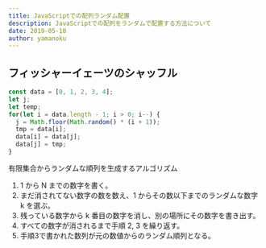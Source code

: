 ```yaml
---
title: JavaScriptでの配列ランダム配置
description: JavaScriptでの配列をランダムで配置する方法について
date: 2019-05-10
author: yamanoku
---
```


## フィッシャーイェーツのシャッフル


```js
const data = [0, 1, 2, 3, 4];
let j;
let temp;
for(let i = data.length - 1; i > 0; i--) {
  j = Math.floor(Math.random() * (i + 1));
  tmp = data[i];
  data[i] = data[j];
  data[j] = tmp;
}
```

有限集合からランダムな順列を生成するアルゴリズム

1. 1 から N までの数字を書く。
2. まだ消されてない数字の数を数え、1 からその数以下までのランダムな数字 k を選ぶ。
3. 残っている数字から k 番目の数字を消し、別の場所にその数字を書き出す。
4. すべての数字が消されるまで手順 2, 3 を繰り返す。
5. 手順3で書かれた数列が元の数値からのランダム順列となる。